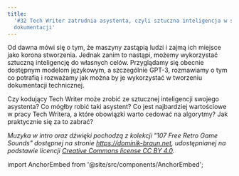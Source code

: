 ```yaml
---
title:
  '#32 Tech Writer zatrudnia asystenta, czyli sztuczna inteligencja w służbie
  dokumentacji'
---
```


Od dawna mówi się o tym, że maszyny zastąpią ludzi i zajmą ich miejsce jako
korona stworzenia. Jednak zanim to nastąpi, możemy wykorzystać sztuczną
inteligencję do własnych celów. Przyglądamy się obecnie dostępnym modelom
językowym, a szczególnie GPT-3, rozmawiamy o tym co potrafią i rozważamy jak
można by je wykorzystać w tworzeniu dokumentacji technicznej.

Czy kodujący Tech Writer może zrobić ze sztucznej inteligencji swojego
asystenta? Co mógłby robić taki asystent? Co jest najbardziej wartościowe w
pracy Tech Writera, a które obowiązki warto cedować na algorytmy? Jak
praktycznie się za to zabrać?

_Muzyka w intro oraz dźwięki pochodzą z kolekcji "107 Free Retro Game Sounds"
dostępnej na stronie <https://dominik-braun.net>, udostępnianej na podstawie
licencji
[Creative Commons license CC BY 4.0](https://creativecommons.org/licenses/by/4.0/)._

import AnchorEmbed from '@site/src/components/AnchorEmbed';

<AnchorEmbed episodeId="32-Tech-Writer-zatrudnia-asystenta--czyli-sztuczna-inteligencja-w-subie-dokumentacji-e14sn4p" />
